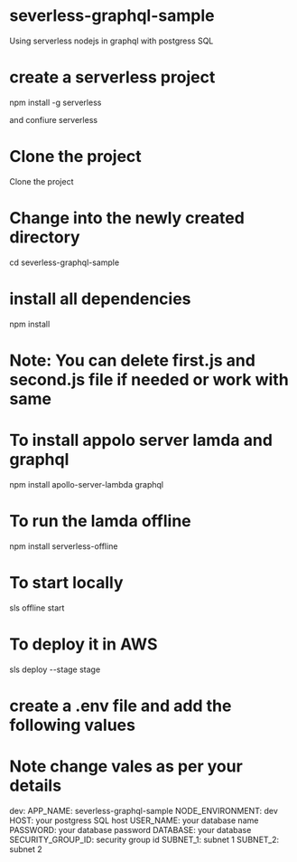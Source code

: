 # severless-graphql-sample
Using serverless nodejs in graphql with postgress SQL

# create a serverless project
npm install -g serverless

and confiure serverless

# Clone the project 
Clone the project

# Change into the newly created directory 
cd severless-graphql-sample

# install all dependencies
npm install

# Note: You can delete first.js  and second.js file if needed or work with same

# To install appolo server lamda and graphql
npm install apollo-server-lambda graphql

# To run the lamda offline
npm install serverless-offline

# To start locally
sls offline start

# To deploy it in AWS 
sls deploy --stage stage

# create a .env file and add the following values 
# Note change vales as per your details

dev:
  APP_NAME: severless-graphql-sample
  NODE_ENVIRONMENT: dev
  HOST:  your postgress SQL host
  USER_NAME: your database name
  PASSWORD: your database password
  DATABASE: your database  
  SECURITY_GROUP_ID: security group id
  SUBNET_1: subnet 1 
  SUBNET_2: subnet 2



  